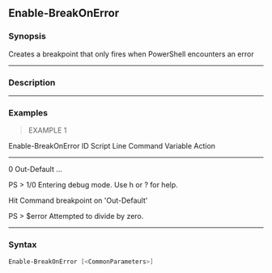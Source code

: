 Enable-BreakOnError
-------------------

### Synopsis
Creates a breakpoint that only fires when PowerShell encounters an error

---

### Description

---

### Examples
> EXAMPLE 1

Enable-BreakOnError
ID Script           Line Command         Variable        Action
-- ------           ---- -------         --------        ------
 0                       Out-Default                     ...

PS > 1/0
Entering debug mode. Use h or ? for help.

Hit Command breakpoint on 'Out-Default'

PS > $error
Attempted to divide by zero.

---

### Syntax
```PowerShell
Enable-BreakOnError [<CommonParameters>]
```
